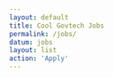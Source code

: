 ```yaml
---
layout: default
title: Cool Govtech Jobs
permalink: /jobs/
datum: jobs
layout: list
action: 'Apply'
---
```

